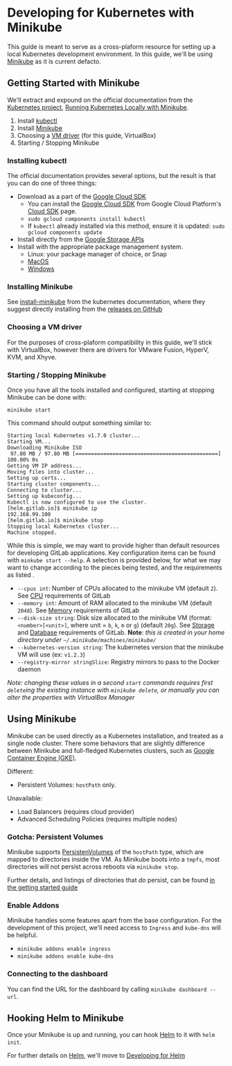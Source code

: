 # Developing for Kubernetes with Minikube

This guide is meant to serve as a cross-plaform resource for setting up a local Kubernetes development environment. In this guide, we'll be using [Minikube][minikube-getting-started] as it is current defacto.

## Getting Started with Minikube

We'll extract and expound on the official documentation from the [Kubernetes project][k8s-io], [Running Kubernetes Locally with Minikube][minikube-getting-started].

1. Install [kubectl](https://kubernetes.io/docs/tasks/tools/install-kubectl/)
1. Install [Minikube](https://kubernetes.io/docs/tasks/tools/install-minikube/)
1. Choosing a [VM driver](https://github.com/kubernetes/minikube/blob/master/docs/drivers.md#driver-plugin-installation) (for this guide, VirtualBox)
1. Starting / Stopping Minikube

### Installing kubectl

The official documentation provides several options, but the result is that you can do one of three things:
- Download as a part of the [Google Cloud SDK][gcloud-sdk]
  - You can install the [Google Cloud SDK][gcloud-sdk] from Google Cloud Platform's [Cloud SDK](https://cloud.google.com/sdk/) page.
  - `sudo gcloud components install kubectl`
  - If `kubectl` already installed via this method, ensure it is updated: `sudo gcloud components update`
- Install directly from the [Google Storage APIs](https://kubernetes.io/docs/tasks/tools/install-kubectl/#install-kubectl-binary-via-curl)
- Install with the appropriate package management system.
  - Linux: your package manager of choice, or Snap
  - [MacOS](https://kubernetes.io/docs/tasks/tools/install-kubectl/#install-with-homebrew-on-macos)
  - [Windows](https://kubernetes.io/docs/tasks/tools/install-kubectl/#install-with-chocolatey-on-windows)

### Installing Minikube

See [install-minikube](https://kubernetes.io/docs/tasks/tools/install-minikube/) from the kubernetes documentation, where they suggest directly installing from the [releases on GitHub](https://github.com/kubernetes/minikube/releases)

### Choosing a VM driver

For the purposes of cross-plaform compatibility in this guide, we'll stick with VirtualBox, however there are drivers for VMware Fusion, HyperV, KVM, and Xhyve.

### Starting / Stopping Minikube

Once you have all the tools installed and configured, starting at stopping Minikube can be done with:

```
minikube start
```

This command should output something similar to:

```
Starting local Kubernetes v1.7.0 cluster...
Starting VM...
Downloading Minikube ISO
 97.80 MB / 97.80 MB [==============================================] 100.00% 0s
Getting VM IP address...
Moving files into cluster...
Setting up certs...
Starting cluster components...
Connecting to cluster...
Setting up kubeconfig...
Kubectl is now configured to use the cluster.
[helm.gitlab.io]$ minikube ip
192.168.99.100
[helm.gitlab.io]$ minikube stop
Stopping local Kubernetes cluster...
Machine stopped.
```

While this is simple, we may want to provide higher than default resources for developing GitLab applications. Key configuration items can be found with `minkube start --help`. A selection is provided below, for what we may want to change according to the pieces being tested, and the requirements as listed .

- `--cpus int`: Number of CPUs allocated to the minikube VM (default `2`). See [CPU](https://docs.gitlab.com/ce/install/requirements.html#cpu) requirements of GitLab
- `--memory int`: Amount of RAM allocated to the minikube VM (default `2048`). See [Memory](https://docs.gitlab.com/ce/install/requirements.html#memory) requirements of GitLab
- `--disk-size string`: Disk size allocated to the minikube VM (format: `<number>[<unit>]`, where unit = `b`, `k`, `m` or `g`) (default `20g`). See [Storage](https://docs.gitlab.com/ce/install/requirements.html#storage) and [Database](https://docs.gitlab.com/ce/install/requirements.html#database) requirements of GitLab. **Note**: *this is created in your home directory under `~/.minikube/machines/minikube/`*
- `--kubernetes-version string`: The kubernetes version that the minikube VM will use (ex: `v1.2.3`)
- `--registry-mirror stringSlice`: Registry mirrors to pass to the Docker daemon

*Note: changing these values in a second `start` commands requires first `delete`ing the existing instance with `minikube delete`, or manually you can alter the properties with VirtualBox Manager*

## Using Minikube

Minikube can be used directly as a Kubernetes installation, and treated as a single node cluster. There some behaviors that are slightly difference between Minikube and full-fledged Kubernetes clusters, such as [Google Container Engine (GKE)][gke].

Different:
- Persistent Volumes: `hostPath` only.

Unavailable:
- Load Balancers (requires cloud provider)
- Advanced Scheduling Policies (requires multiple nodes)

### Gotcha: Persistent Volumes

Minikube supports [PersistenVolumes][k8s-pv] of the `hostPath` type, which are mapped to directories inside the VM. As Minikube boots into a `tmpfs`, most directories will not persist across reboots via `minikube stop`.

Further details, and listings of directories that _do_ persist, can be found [in the getting started guide](https://kubernetes.io/docs/getting-started-guides/minikube/#persistent-volumes)

### Enable Addons

Minikube handles some features apart from the base configuration. For the development of this project, we'll need access to `Ingress` and `kube-dns` will be helpful.

- `minikube addons enable ingress`
- `minikube addons enable kube-dns`

### Connecting to the dashboard

You can find the URL for the dashboard by calling `minikube dashboard --url`.

## Hooking Helm to Minikube

Once your Minikube is up and running, you can hook [Helm] to it with `helm init`.

For further details on [Helm][helm], we'll move to [Developing for Helm](../helm/README.md)

[minikube-getting-started]: https://kubernetes.io/docs/getting-started-guides/minikube/
[k8s-io]: https://kubernetes.io/
[gcloud-sdk]: https://cloud.google.com/sdk/
[gke]: https://cloud.google.com/
[k8s-pv]: https://kubernetes.io/docs/concepts/storage/persistent-volumes/
[helm]: https://helm.sh/
